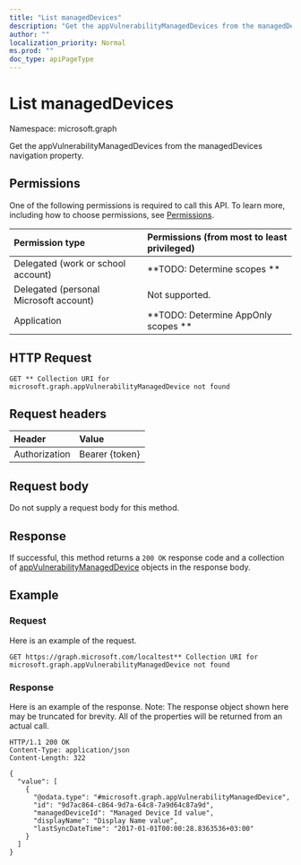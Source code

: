 ```yaml
---
title: "List managedDevices"
description: "Get the appVulnerabilityManagedDevices from the managedDevices navigation property."
author: ""
localization_priority: Normal
ms.prod: ""
doc_type: apiPageType
---
```


# List managedDevices

Namespace: microsoft.graph

Get the appVulnerabilityManagedDevices from the managedDevices navigation property.

## Permissions
One of the following permissions is required to call this API. To learn more, including how to choose permissions, see [Permissions](/concepts/permissions-reference.md).

|Permission type|Permissions (from most to least privileged)|
|:---|:---|
|Delegated (work or school account)|**TODO: Determine scopes **|
|Delegated (personal Microsoft account)|Not supported.|
|Application|**TODO: Determine AppOnly scopes **|

## HTTP Request
<!-- {
  "blockType": "ignored"
}
-->
``` http
GET ** Collection URI for microsoft.graph.appVulnerabilityManagedDevice not found
```

## Request headers
|Header|Value|
|:---|:---|
|Authorization|Bearer {token}|

## Request body
Do not supply a request body for this method.

## Response
If successful, this method returns a `200 OK` response code and a collection of [appVulnerabilityManagedDevice](../resources/appvulnerabilitymanageddevice.md) objects in the response body.

## Example

### Request
Here is an example of the request.
<!-- {
  "blockType": "request",
  "name": "get_appvulnerabilitymanageddevice"
}
-->
``` http
GET https://graph.microsoft.com/localtest** Collection URI for microsoft.graph.appVulnerabilityManagedDevice not found
```

### Response
Here is an example of the response. Note: The response object shown here may be truncated for brevity. All of the properties will be returned from an actual call.
<!-- {
  "blockType": "response",
  "truncated": true,
  "@odata.type": "collection(microsoft.graph.appvulnerabilitymanageddevice)"
}
-->
``` http
HTTP/1.1 200 OK
Content-Type: application/json
Content-Length: 322

{
  "value": [
    {
      "@odata.type": "#microsoft.graph.appVulnerabilityManagedDevice",
      "id": "9d7ac864-c864-9d7a-64c8-7a9d64c87a9d",
      "managedDeviceId": "Managed Device Id value",
      "displayName": "Display Name value",
      "lastSyncDateTime": "2017-01-01T00:00:28.8363536+03:00"
    }
  ]
}
```


